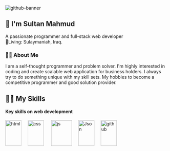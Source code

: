 

![github-banner](https://github.com/user-attachments/assets/73d3b761-5022-45b9-b126-d7ba4c98b53e)

## 👋 I'm Sultan Mahmud
A passionate programmer and full-stack web developer<br>
🏡Living: Sulaymaniah, Iraq.
### 🧑‍🎓 About Me
I am a self-thought programmer and problem solver. I'm highly interested in coding and create scalable web application for business holders. I always try to do something unique with my skill sets. My hobbies to become a competitive programmer and good solution provider. 
## 🧑‍💻 My Skills 

#### Key skills on web development
<img src="https://github.com/user-attachments/assets/80df4270-5c4d-4133-9953-ef8fd6b79c71" alt="html" width="50" height="80">&nbsp;&nbsp;&nbsp;&nbsp;&nbsp;<img src="https://github.com/user-attachments/assets/f1d3f102-d408-4144-9267-821d49b0b7c4" alt="css" width="50" height="80"> &nbsp;&nbsp;&nbsp;&nbsp;&nbsp;<img src="https://github.com/user-attachments/assets/1746c934-c6c4-44f8-a41a-b971f55b43d0" alt="js" width="65" height="80">&nbsp;&nbsp;&nbsp;&nbsp;&nbsp;<img src="https://github.com/user-attachments/assets/f9bfa8af-e598-4f40-9afd-38724bf31129" alt="Json" width="50" height="80">&nbsp;&nbsp;&nbsp;&nbsp;&nbsp;<img src="https://github.com/user-attachments/assets/66f47f84-7f44-4ac6-8df3-61e5a8867f5e" alt="github" width="50" height="80">


